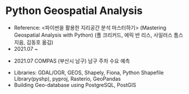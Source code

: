 # Python Geospatial Analysis
* Reference: <파이썬을 활용한 지리공간 분석 마스터하기> (Mastering Geospatial Analysis with Python) (폴 크리커드, 에릭 반 리스, 사일러스 톰스 지음, 김동호 옮김)
* 2021.07 ~ 
 - 2021.07 COMPAS (부산시 남구) 남구 주차 수요 예측
* Libraries: GDAL/OGR, GEOS, Shapely, Fiona, Python Shapefile Library(pyshp), pyproj, Rasterio, GeoPandas
* Building Geo-database using PostgreSQL, PostGIS
